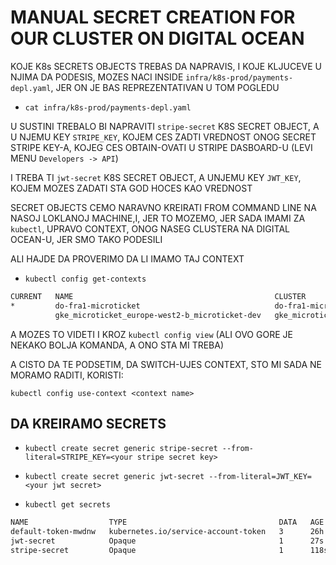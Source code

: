 # MANUAL SECRET CREATION FOR OUR CLUSTER ON DIGITAL OCEAN

KOJE K8s SECRETS OBJECTS TREBAS DA NAPRAVIS, I KOJE KLJUCEVE U NJIMA DA PODESIS, MOZES NACI INSIDE `infra/k8s-prod/payments-depl.yaml`, JER ON JE BAS REPREZENTATIVAN U TOM POGLEDU

- `cat infra/k8s-prod/payments-depl.yaml`

U SUSTINI TREBALO BI NAPRAVITI `stripe-secret` K8S SECRET OBJECT, A U NJEMU KEY `STRIPE_KEY`, KOJEM CES ZADTI VREDNOST ONOG SECRET STRIPE KEY-A, KOJEG CES OBTAIN-OVATI U STRIPE DASBOARD-U (LEVI MENU `Developers -> API`)

I TREBA TI `jwt-secret` K8S SECRET OBJECT, A UNJEMU KEY `JWT_KEY`, KOJEM MOZES ZADATI STA GOD HOCES KAO VREDNOST

SECRET OBJECTS CEMO NARAVNO KREIRATI FROM COMMAND LINE NA NASOJ LOKLANOJ MACHINE,I, JER TO MOZEMO, JER SADA IMAMI ZA `kubectl`, UPRAVO CONTEXT, ONOG NASEG CLUSTERA NA DIGITAL OCEAN-U, JER SMO TAKO PODESILI

ALI HAJDE DA PROVERIMO DA LI IMAMO TAJ CONTEXT

- `kubectl config get-contexts`

```zsh
CURRENT   NAME                                             CLUSTER                                          AUTHINFO                                         NAMESPACE
*         do-fra1-microticket                              do-fra1-microticket                              do-fra1-microticket-admin                        
          gke_microticket_europe-west2-b_microticket-dev   gke_microticket_europe-west2-b_microticket-dev   gke_microticket_europe-west2-b_microticket-dev 
```

A MOZES TO VIDETI I KROZ `kubectl config view` (ALI OVO GORE JE NEKAKO BOLJA KOMANDA, A ONO STA MI TREBA)

A CISTO DA TE PODSETIM, DA SWITCH-UJES CONTEXT, STO MI SADA NE MORAMO RADITI, KORISTI:

`kubectl config use-context <context name>`

## DA KREIRAMO SECRETS

- `kubectl create secret generic stripe-secret --from-literal=STRIPE_KEY=<your stripe secret key>`

- `kubectl create secret generic jwt-secret --from-literal=JWT_KEY=<your jwt secret>`

- `kubectl get secrets`

```zsh
NAME                  TYPE                                  DATA   AGE
default-token-mwdnw   kubernetes.io/service-account-token   3      26h
jwt-secret            Opaque                                1      27s
stripe-secret         Opaque                                1      118s
```
